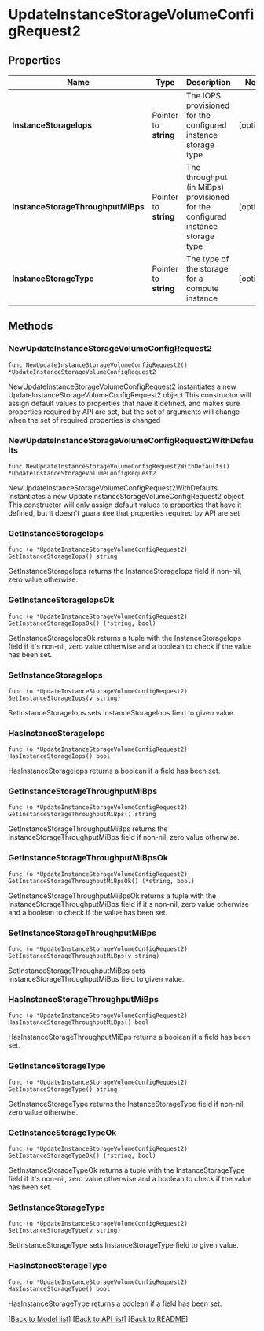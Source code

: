 # UpdateInstanceStorageVolumeConfigRequest2

## Properties

Name | Type | Description | Notes
------------ | ------------- | ------------- | -------------
**InstanceStorageIops** | Pointer to **string** | The IOPS provisioned for the configured instance storage type | [optional] 
**InstanceStorageThroughputMiBps** | Pointer to **string** | The throughput (in MiBps) provisioned for the configured instance storage type | [optional] 
**InstanceStorageType** | Pointer to **string** | The type of the storage for a compute instance | [optional] 

## Methods

### NewUpdateInstanceStorageVolumeConfigRequest2

`func NewUpdateInstanceStorageVolumeConfigRequest2() *UpdateInstanceStorageVolumeConfigRequest2`

NewUpdateInstanceStorageVolumeConfigRequest2 instantiates a new UpdateInstanceStorageVolumeConfigRequest2 object
This constructor will assign default values to properties that have it defined,
and makes sure properties required by API are set, but the set of arguments
will change when the set of required properties is changed

### NewUpdateInstanceStorageVolumeConfigRequest2WithDefaults

`func NewUpdateInstanceStorageVolumeConfigRequest2WithDefaults() *UpdateInstanceStorageVolumeConfigRequest2`

NewUpdateInstanceStorageVolumeConfigRequest2WithDefaults instantiates a new UpdateInstanceStorageVolumeConfigRequest2 object
This constructor will only assign default values to properties that have it defined,
but it doesn't guarantee that properties required by API are set

### GetInstanceStorageIops

`func (o *UpdateInstanceStorageVolumeConfigRequest2) GetInstanceStorageIops() string`

GetInstanceStorageIops returns the InstanceStorageIops field if non-nil, zero value otherwise.

### GetInstanceStorageIopsOk

`func (o *UpdateInstanceStorageVolumeConfigRequest2) GetInstanceStorageIopsOk() (*string, bool)`

GetInstanceStorageIopsOk returns a tuple with the InstanceStorageIops field if it's non-nil, zero value otherwise
and a boolean to check if the value has been set.

### SetInstanceStorageIops

`func (o *UpdateInstanceStorageVolumeConfigRequest2) SetInstanceStorageIops(v string)`

SetInstanceStorageIops sets InstanceStorageIops field to given value.

### HasInstanceStorageIops

`func (o *UpdateInstanceStorageVolumeConfigRequest2) HasInstanceStorageIops() bool`

HasInstanceStorageIops returns a boolean if a field has been set.

### GetInstanceStorageThroughputMiBps

`func (o *UpdateInstanceStorageVolumeConfigRequest2) GetInstanceStorageThroughputMiBps() string`

GetInstanceStorageThroughputMiBps returns the InstanceStorageThroughputMiBps field if non-nil, zero value otherwise.

### GetInstanceStorageThroughputMiBpsOk

`func (o *UpdateInstanceStorageVolumeConfigRequest2) GetInstanceStorageThroughputMiBpsOk() (*string, bool)`

GetInstanceStorageThroughputMiBpsOk returns a tuple with the InstanceStorageThroughputMiBps field if it's non-nil, zero value otherwise
and a boolean to check if the value has been set.

### SetInstanceStorageThroughputMiBps

`func (o *UpdateInstanceStorageVolumeConfigRequest2) SetInstanceStorageThroughputMiBps(v string)`

SetInstanceStorageThroughputMiBps sets InstanceStorageThroughputMiBps field to given value.

### HasInstanceStorageThroughputMiBps

`func (o *UpdateInstanceStorageVolumeConfigRequest2) HasInstanceStorageThroughputMiBps() bool`

HasInstanceStorageThroughputMiBps returns a boolean if a field has been set.

### GetInstanceStorageType

`func (o *UpdateInstanceStorageVolumeConfigRequest2) GetInstanceStorageType() string`

GetInstanceStorageType returns the InstanceStorageType field if non-nil, zero value otherwise.

### GetInstanceStorageTypeOk

`func (o *UpdateInstanceStorageVolumeConfigRequest2) GetInstanceStorageTypeOk() (*string, bool)`

GetInstanceStorageTypeOk returns a tuple with the InstanceStorageType field if it's non-nil, zero value otherwise
and a boolean to check if the value has been set.

### SetInstanceStorageType

`func (o *UpdateInstanceStorageVolumeConfigRequest2) SetInstanceStorageType(v string)`

SetInstanceStorageType sets InstanceStorageType field to given value.

### HasInstanceStorageType

`func (o *UpdateInstanceStorageVolumeConfigRequest2) HasInstanceStorageType() bool`

HasInstanceStorageType returns a boolean if a field has been set.


[[Back to Model list]](../README.md#documentation-for-models) [[Back to API list]](../README.md#documentation-for-api-endpoints) [[Back to README]](../README.md)


